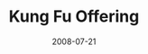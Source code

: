 ---
layout: media
category: media
title: "Kung Fu Offering"
date: 2008-07-21
description: "A brief history of the \"offering\" at Crossroads."
video: "http://s3.amazonaws.com/crossroadsvideomessages/KungFuOffering1.mp4"
video-poster: "https://www.crossroads.net/uploadedfiles/KungFu1-still.jpg"
---